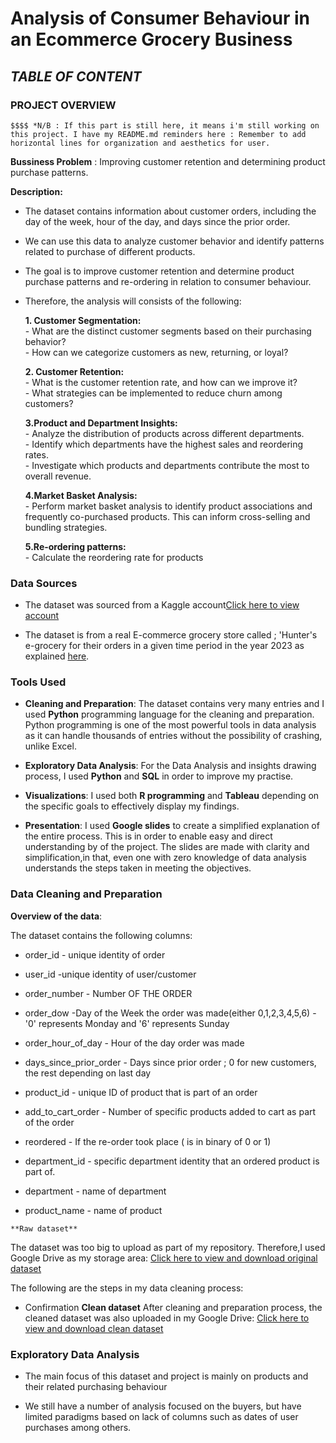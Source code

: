 # **Analysis of Consumer Behaviour in an Ecommerce Grocery Business**

## *TABLE OF CONTENT*

### **PROJECT OVERVIEW**
	$$$$ *N/B : If this part is still here, it means i'm still working on this project. I have my README.md reminders here : Remember to add horizontal lines for organization and aesthetics for user.
**Bussiness Problem** : Improving customer retention and determining product purchase patterns.

**Description:**
- The dataset contains information about customer orders, including the day of the week, hour of the day, and days since the prior order.

 - We can use this data to analyze customer behavior and identify patterns related to purchase of different products.

 - The goal is to improve customer retention and determine product purchase patterns and re-ordering in relation to consumer behaviour.

 - Therefore, the analysis will consists of the following:
   
	**1. Customer Segmentation:**\
 			- What are the distinct customer segments based on their purchasing behavior?\
        		- How can we categorize customers as new, returning, or loyal?
   
	**2. Customer Retention:**\
 			- What is the customer retention rate, and how can we improve it?\
			- What strategies can be implemented to reduce churn among customers?

	**3.Product and Department Insights:**\
 			- Analyze the distribution of products across different departments.\
			- Identify which departments have the highest sales and reordering rates.\
			- Investigate which products and departments contribute the most to overall revenue.

	**4.Market Basket Analysis:**\
 			- Perform market basket analysis to identify product associations and frequently co-purchased products. This can inform cross-selling and bundling strategies.

	**5.Re-ordering patterns:**\
 			- Calculate the reordering rate for products


### **Data Sources**

- The dataset was sourced from a Kaggle account[Click here to view account](https://www.kaggle.com/hunter0007)

- The dataset is from a real E-commerce grocery store called ; 'Hunter's e-grocery for their orders in a given time period in the year 2023 as explained [here](https://www.kaggle.com/datasets/hunter0007/ecommerce-dataset-for-predictive-marketing-2023/data).

###	**Tools Used**

- __Cleaning and Preparation__: The dataset contains very many entries and I used **Python** programming language for the cleaning and preparation. Python programming is one of the most powerful tools in data analysis as it can handle thousands of entries without the possibility of crashing, unlike Excel.

- __Exploratory Data Analysis__: For the Data Analysis and insights drawing process, I used **Python** and **SQL** in order to improve my practise.

- __Visualizations__: I used both **R programming** and **Tableau** depending on the specific goals to effectively display my findings. 

- __Presentation__: I used **Google slides** to create a simplified explanation of the entire process. This is in order to enable easy and direct understanding by of the project. The slides are made with clarity and simplification,in that, even one with zero knowledge of data analysis understands the steps taken in meeting the objectives. 


### **Data Cleaning and Preparation**

   **Overview of the data**:

The dataset contains the following columns:

   - order_id - unique identity of order

   - user_id -unique identity of user/customer

   - order_number - Number OF THE ORDER

   - order_dow -Day of the Week the order was made(either 0,1,2,3,4,5,6) - '0' represents Monday and '6' represents Sunday

   - order_hour_of_day - Hour of the day order was made

   - days_since_prior_order - Days since prior order ; 0 for new customers, the rest depending on last day

   - product_id - unique ID of product that is part of an order

   - add_to_cart_order - Number of specific products added to cart as part of the order

   - reordered - If the re-order took place ( is in binary of 0 or 1)

   - department_id - specific department identity that an ordered product is part of.

   - department - name of department

   - product_name - name of product

	**Raw dataset**

The dataset was too big to upload as part of my repository. Therefore,I used Google Drive as my storage area: [Click here to view and download original dataset](https://drive.google.com/file/d/1-6CzS3g7AOjxRwwndnUUHWhF5_Bec5Xn/view?usp=sharing)

The following are the steps in my data cleaning process:


- Confirmation
	**Clean dataset**
After cleaning and preparation process, the cleaned dataset was also uploaded in my Google Drive: [Click here to view and download clean dataset](https://docs.google.com/spreadsheets/d/1Fyxl9P_ApXpDl7CixTMg-Z0m8FMBve5D/edit?usp=drive_link&ouid=102527141955837924247&rtpof=true&sd=true)


### **Exploratory Data Analysis**

- The main focus of this dataset and project is mainly on products and their related purchasing behaviour

- We still have a number of analysis focused on the buyers, but have limited paradigms based on lack of columns such as dates of user purchases among others.